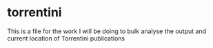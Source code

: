 # torrentini

This is a file for the work I will be doing to bulk analyse the output and current location of Torrentini publications
